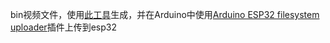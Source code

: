 bin视频文件，使用[此工具](https://github.com/RegularTriangle/bilibil-share/tree/master/3.128x64_video_bin_create_tool)生成，并在Arduino中使用[Arduino ESP32 filesystem uploader](https://github.com/me-no-dev/arduino-esp32fs-plugin)插件上传到esp32
